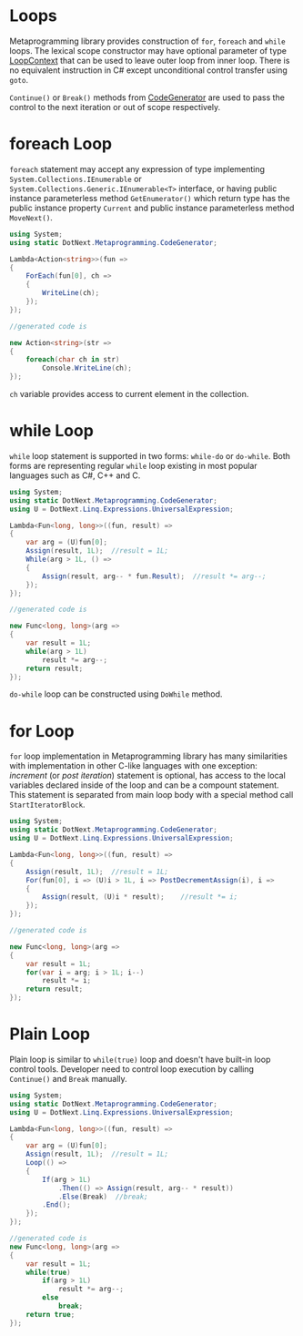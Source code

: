 Loops
====
Metaprogramming library provides construction of `for`, `foreach` and `while` loops. The lexical scope constructor may have optional parameter of type [LoopContext](../../api/DotNext.Metaprogramming.LoopContext.yml) that can be used to leave outer loop from inner loop. There is no equivalent instruction in C# except unconditional control transfer using `goto`.

`Continue()` or `Break()` methods from [CodeGenerator](../../api/DotNext.Metaprogramming.CodeGenerator.yml) are used to pass the control to the next iteration or out of scope respectively.

# foreach Loop
`foreach` statement may accept any expression of type implementing `System.Collections.IEnumerable` or `System.Collections.Generic.IEnumerable<T>` interface, or having public instance parameterless method `GetEnumerator()` which return type has the public instance property `Current` and public instance parameterless method `MoveNext()`.

```csharp
using System;
using static DotNext.Metaprogramming.CodeGenerator;

Lambda<Action<string>>(fun => 
{
    ForEach(fun[0], ch =>
    {
        WriteLine(ch);
    });
});

//generated code is

new Action<string>(str => 
{
    foreach(char ch in str)
        Console.WriteLine(ch);
});
```

`ch` variable provides access to current element in the collection.

# while Loop
`while` loop statement is supported in two forms: `while-do` or `do-while`. Both forms are representing regular `while` loop existing in most popular languages such as C#, C++ and C. 

```csharp
using System;
using static DotNext.Metaprogramming.CodeGenerator;
using U = DotNext.Linq.Expressions.UniversalExpression;

Lambda<Fun<long, long>>((fun, result) => 
{
    var arg = (U)fun[0];
    Assign(result, 1L);  //result = 1L;
    While(arg > 1L, () => 
	{
        Assign(result, arg-- * fun.Result);  //result *= arg--;
    });
});

//generated code is

new Func<long, long>(arg => 
{
    var result = 1L;
    while(arg > 1L)
        result *= arg--;
    return result;
});
```

`do-while` loop can be constructed using `DoWhile` method.

# for Loop
`for` loop implementation in Metaprogramming library has many similarities with implementation in other C-like languages with one exception: _increment_ (or _post iteration_) statement is optional, has access to the local variables declared inside of the loop and can be a compount statement. This statement is separated from main loop body with a special method call `StartIteratorBlock`.

```csharp
using System;
using static DotNext.Metaprogramming.CodeGenerator;
using U = DotNext.Linq.Expressions.UniversalExpression;

Lambda<Fun<long, long>>((fun, result) => 
{
    Assign(result, 1L);  //result = 1L;
    For(fun[0], i => (U)i > 1L, i => PostDecrementAssign(i), i => 
    {
        Assign(result, (U)i * result);    //result *= i;
    });
});

//generated code is

new Func<long, long>(arg => 
{
    var result = 1L;
    for(var i = arg; i > 1L; i--)
        result *= i;
    return result;
});
```

# Plain Loop
Plain loop is similar to `while(true)` loop and doesn't have built-in loop control tools. Developer need to control loop execution by calling `Continue()` and `Break` manually.

```csharp
using System;
using static DotNext.Metaprogramming.CodeGenerator;
using U = DotNext.Linq.Expressions.UniversalExpression;

Lambda<Fun<long, long>>((fun, result) => 
{
    var arg = (U)fun[0];
    Assign(result, 1L);  //result = 1L;
    Loop(() => 
    {
        If(arg > 1L)
            .Then(() => Assign(result, arg-- * result))
            .Else(Break)  //break;
        .End();
    });
});

//generated code is
new Func<long, long>(arg => 
{
    var result = 1L;
    while(true)
        if(arg > 1L)
            result *= arg--;
        else
            break;
    return true;
});
```